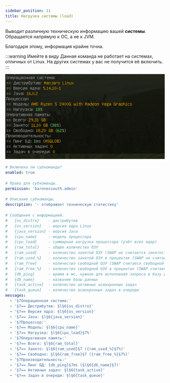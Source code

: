 ```yaml
---
sidebar_position: 11
title: Нагрузка системы (load)
---
```


Выводит различную техническую информацию вашей **системы**. Обращается напрямую к ОС, а не к JVM.

Благодаря этому, информация крайне точна.

:::warning Имейте в виду
Данная команда не работает на системах, отличных от Linux. На других системах у вас не получится её включить.
:::

![Image](../../../img/BaronessAuth/subcommand-load.png)

```yaml title="adminCommands/load.yml"
# Включена ли субкоманда?
enabled: true

# Право для субкоманды.
permission: 'baronessauth.admin'

# Описание субкоманды.
description: '- отображает техническую статистику'

# Сообщения с информацией.
#   {os_distro}    - дистрибутив
#   {os_version}   - версия ядра Linux
#   {java_version} - версия Java
#   {cpu_name}     - модель процессора
#   {cpu_load}     - суммарная нагрузка процессора (учёт всех ядер)
#   {ram_total}    - общее количество ОЗУ
#   {ram_used}     - количество занятой ОЗУ (SWAP не считается занятостью)
#   {ram_used_%}   - количество занятой ОЗУ в процентах (SWAP не считается занятостью)
#   {ram_free}     - количество свободной ОЗУ (SWAP считаеся свободной памятью)
#   {ram_free_%}   - количество свободной ОЗУ в процентах (SWAP считаеся свободной памятью)
#   {db_ping}      - время в мс, нужное для исполнения запроса в базу данных
#   {db_name}      - название базы данных
#   {task_active}  - количество активных асинхронных задач
#   {task_queue}   - количество асинхронных задач в очереди
messages:
  - '§7Операционная система:'
  - '§7== Дистрибутив: §l§6{os_distro}'
  - '§7== Версия ядра: §l§6{os_version}'
  - '§7== Java: §l§6{java_version}'
  - '§7Процессор:'
  - '§7== Модель: §l§6{cpu_name}'
  - '§7== Нагрузка: §l§6{cpu_load}§7%'
  - '§7Оперативная память:'
  - '§7== Всего: §l§6{ram_total}'
  - '§7== Занято: §l§6{ram_used}§7 ({ram_used_%}§7%)'
  - '§7== Свободно: §l§6{ram_free}§7 ({ram_free_%}§7%)'
  - '§7Производительность:'
  - '§7== Пинг БД: {db_ping}§7ms (§l§6{db_name}§7)'
  - '§7== Активных задач: §l§6{task_active}'
  - '§7== Задач в очереди: §l§6{task_queue}'
```